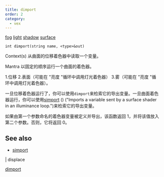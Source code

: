 ```yaml
---
title: dimport
order: 2
category:
  - vex
---
```


[fog](../contexts/fog.html)
[light](../contexts/light.html)
[shadow](../contexts/shadow.html)
[surface](../contexts/surface.html)

`int dimport(string name, <type>&out)`

Context(s) 从曲面的位移着色器中读取一个变量。

Mantra 以固定的顺序运行一个曲面的着色器。

1.位移 2.表面（可能在 "亮度 "循环中调用灯光着色器） 3.雾（可能在 "亮度 "循环中调用灯光着色器）。

一旦位移着色器运行了，你可以使用`dimport`来检索它的导出变量。一旦曲面着色器运行，你可以使用[simport](simport.html) () ("Imports a variable sent by a surface shader in an illuminance loop.")来检索它的导出变量。

如果由第一个参数命名的着色器变量被定义并导出，该函数返回 1，并将该值放入第二个参数。否则，它将返回 0。

## See also

- [simport](simport.html)

|
displace

[dimport](dimport.html)

